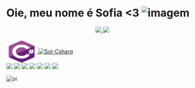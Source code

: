 # Oie, meu nome é Sofia <3 ![imagem](https://i.gifer.com/VN5a.gif)

<div align="center">
  <a href="https://github.com/Sun-cs-Sol">
  <img height="140em" src="https://github-readme-stats.vercel.app/api?username=Sun-cs-Sol&show_icons=true&theme=moltack&include_all_commits=true&count_private=true"/>
  <img height="140em" src="https://github-readme-stats.vercel.app/api/top-langs/?username=Sun-cs-Sol&layout=compact&langs_count=7&theme=moltack"/>
</div>
</div>
<div style="display: inline_block"><br>
<img align="center" alt="Sol-Csharp" height="60" width="80" src="https://raw.githubusercontent.com/devicons/devicon/master/icons/csharp/csharp-original.svg">
<img img align="center" alt="Sol-Csharp" height="120" width="140" src="https://cdn.jsdelivr.net/gh/devicons/devicon/icons/unity/unity-original-wordmark.svg" />
</div>

<div>
  <a href = "mailto:theanasofiadasilvamoura@gmail.com"><img src="https://img.shields.io/badge/-Gmail-%23333?style=for-the-badge&logo=gmail&logoColor=white" target="_blank"></a>
  <a href="https://www.linkedin.com/in/ana-sofia-moura-27b003248/" target="_blank"><img src="https://img.shields.io/badge/-LinkedIn-%230077B5?style=for-the-badge&logo=linkedin&logoColor=white" target="_blank"></a> 
   <a href="" target="_blank"><img src="https://img.shields.io/badge/Opera-FF1B2D?style=for-the-badge&logo=Opera&logoColor=white" target="_blank"></a> 
    <a href="https://www.instagram.com/mouraa_sofia/" target="_blank"><img src="https://img.shields.io/badge/Instagram-E4405F?style=for-the-badge&logo=instagram&logoColor=white" target="_blank"></a> 
    <a href="" target="_blank"><img src="https://img.shields.io/badge/Unity-100000?style=for-the-badge&logo=unity&logoColor=white" target="_blank"></a> 
    <a href="https://replit.com/@AnaSofia8" target="_blank"><img src="https://img.shields.io/badge/replit-667881?style=for-the-badge&logo=replit&logoColor=white" target="_blank"></a> 
     <a href="" target="_blank"><img src="https://img.shields.io/badge/Notion-000000?style=for-the-badge&logo=notion&logoColor=white" target="_blank"></a> 
  
 ![oi](https://i.pinimg.com/originals/73/69/6e/73696e022df7cd5cb3d999c6875361dd.gif)
  
</div>


